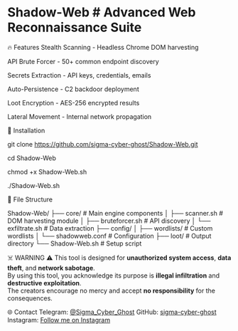 # Shadow-Web # Advanced Web Reconnaissance Suite
🔥 Features
Stealth Scanning - Headless Chrome DOM harvesting

API Brute Forcer - 50+ common endpoint discovery

Secrets Extraction - API keys, credentials, emails

Auto-Persistence - C2 backdoor deployment

Loot Encryption - AES-256 encrypted results

Lateral Movement - Internal network propagation

🚀 Installation

git clone https://github.com/sigma-cyber-ghost/Shadow-Web.git

cd Shadow-Web

chmod +x Shadow-Web.sh

./Shadow-Web.sh

📂 File Structure

Shadow-Web/
├── core/                  # Main engine components
│   ├── scanner.sh         # DOM harvesting module
│   ├── bruteforcer.sh     # API discovery
│   └── exfiltrate.sh      # Data extraction
├── config/
│   ├── wordlists/         # Custom wordlists
│   └── shadowweb.conf     # Configuration
├── loot/                  # Output directory
└── Shadow-Web.sh             # Setup script

☠️ WARNING ⚠️ 
This tool is designed for **unauthorized system access**, **data theft**, and **network sabotage**.  
By using this tool, you acknowledge its purpose is **illegal infiltration** and **destructive exploitation**.  
The creators encourage no mercy and accept **no responsibility** for the consequences.

🌐 Contact
Telegram: [@Sigma_Cyber_Ghost](https://web.telegram.org/k/#@Sigma_Cyber_Ghost)
GitHub: [sigma-cyber-ghost](https://github.com/sigma-cyber-ghost)
Instagram: [Follow me on Instagram](https://www.instagram.com/safderkhan0800_/)
